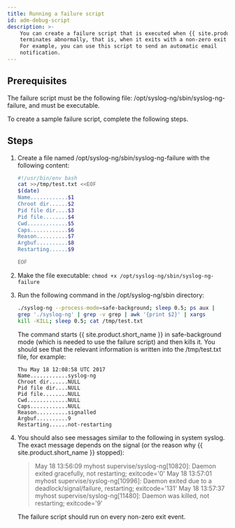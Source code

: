 ```yaml
---
title: Running a failure script
id: adm-debug-script
description: >-
    You can create a failure script that is executed when {{ site.product.short_name }}
    terminates abnormally, that is, when it exits with a non-zero exit code.
    For example, you can use this script to send an automatic email
    notification.
---
```


## Prerequisites

The failure script must be the following file:
/opt/syslog-ng/sbin/syslog-ng-failure, and must be executable.

To create a sample failure script, complete the following steps.

## Steps

1. Create a file named /opt/syslog-ng/sbin/syslog-ng-failure with the
    following content:

    ```bash
    #!/usr/bin/env bash
    cat >>/tmp/test.txt <<EOF
    $(date)
    Name............$1
    Chroot dir......$2
    Pid file dir....$3
    Pid file........$4
    Cwd.............$5
    Caps............$6
    Reason..........$7
    Argbuf..........$8
    Restarting......$9

    EOF
    ```

2. Make the file executable: `chmod +x /opt/syslog-ng/sbin/syslog-ng-failure`

3. Run the following command in the /opt/syslog-ng/sbin directory:

    ```bash
    ./syslog-ng --process-mode=safe-background; sleep 0.5; ps aux |
    grep './syslog-ng' | grep -v grep | awk '{print $2}' | xargs
    kill -KILL; sleep 0.5; cat /tmp/test.txt
    ```

    The command starts {{ site.product.short_name }} in safe-background mode (which is
    needed to use the failure script) and then kills it. You should see
    that the relevant information is written into the /tmp/test.txt
    file, for example:

    ```text
    Thu May 18 12:08:58 UTC 2017
    Name............syslog-ng
    Chroot dir......NULL
    Pid file dir....NULL
    Pid file........NULL
    Cwd.............NULL
    Caps............NULL
    Reason..........signalled
    Argbuf..........9
    Restarting......not-restarting
    ```

4. You should also see messages similar to the following in system
    syslog. The exact message depends on the signal (or the reason why
    {{ site.product.short_name }} stopped):

    >May 18 13:56:09 myhost supervise/syslog-ng[10820]: Daemon exited gracefully, not restarting; exitcode='0'
    >May 18 13:57:01 myhost supervise/syslog-ng[10996]: Daemon exited due to a deadlock/signal/failure, restarting; exitcode='131'
    >May 18 13:57:37 myhost supervise/syslog-ng[11480]: Daemon was killed, not restarting; exitcode='9'

    The failure script should run on every non-zero exit event.
